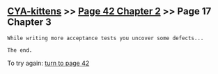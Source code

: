 ## [CYA-kittens](../page-0/README.md) >> [Page 42 Chapter 2](../page-42/README.md) >> Page 17 Chapter 3

```
While writing more acceptance tests you uncover some defects...

The end.
```

To try again: [turn to page 42](../page-42/README.md)


